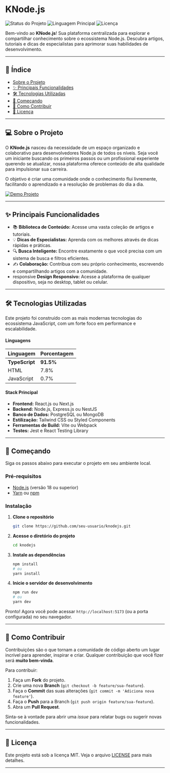 
# KNode.js

![Status do Projeto](https://img.shields.io/badge/status-em%20desenvolvimento-yellow.svg)
![Linguagem Principal](https://img.shields.io/badge/TypeScript-91.5%25-blue.svg)
![Licença](https://img.shields.io/badge/licença-MIT-green.svg)

Bem-vindo ao **KNode.js**! Sua plataforma centralizada para explorar e compartilhar conhecimento sobre o ecossistema Node.js. Descubra artigos, tutoriais e dicas de especialistas para aprimorar suas habilidades de desenvolvimento.

---

## 📖 Índice

- [Sobre o Projeto](#-sobre-o-projeto)
- [✨ Principais Funcionalidades](#-principais-funcionalidades)
- [🛠️ Tecnologias Utilizadas](#️-tecnologias-utilizadas)
- [🚀 Começando](#-começando)
- [🤝 Como Contribuir](#-como-contribuir)
- [📄 Licença](#-licença)

---

## 💻 Sobre o Projeto

O **KNode.js** nasceu da necessidade de um espaço organizado e colaborativo para desenvolvedores Node.js de todos os níveis. Seja você um iniciante buscando os primeiros passos ou um profissional experiente querendo se atualizar, nossa plataforma oferece conteúdo de alta qualidade para impulsionar sua carreira.

O objetivo é criar uma comunidade onde o conhecimento flui livremente, facilitando o aprendizado e a resolução de problemas do dia a dia.

[![Demo Projeto](https://github.com/user-attachments/assets/3a540fbd-4dae-4809-b303-d6c78460a1df)](https://github.com/user-attachments/assets/3a540fbd-4dae-4809-b303-d6c78460a1df)


---

## ✨ Principais Funcionalidades

-   📚 **Biblioteca de Conteúdo:** Acesse uma vasta coleção de artigos e tutoriais.
-   💡 **Dicas de Especialistas:** Aprenda com os melhores através de dicas rápidas e práticas.
-   🔍 **Busca Inteligente:** Encontre exatamente o que você precisa com um sistema de busca e filtros eficientes.
-   ✍️ **Colaboração:** Contribua com seu próprio conhecimento, escrevendo e compartilhando artigos com a comunidade.
-    responsive **Design Responsivo:** Acesse a plataforma de qualquer dispositivo, seja no desktop, tablet ou celular.

---

## 🛠️ Tecnologias Utilizadas

Este projeto foi construído com as mais modernas tecnologias do ecossistema JavaScript, com um forte foco em performance e escalabilidade.

#### Linguagens

| Linguagem    | Porcentagem |
|--------------|-------------|
| **TypeScript** | **91.5%**   |
| HTML         | 7.8%        |
| JavaScript   | 0.7%        |

#### Stack Principal

-   **Frontend:** React.js ou Next.js
-   **Backend:** Node.js, Express.js ou NestJS
-   **Banco de Dados:** PostgreSQL ou MongoDB
-   **Estilização:** Tailwind CSS ou Styled Components
-   **Ferramentas de Build:** Vite ou Webpack
-   **Testes:** Jest e React Testing Library

<!-- Adapte a stack principal acima conforme as tecnologias exatas do seu projeto -->

---

## 🚀 Começando

Siga os passos abaixo para executar o projeto em seu ambiente local.

### Pré-requisitos

-   [Node.js](https://nodejs.org/en/) (versão 18 ou superior)
-   [Yarn](https://yarnpkg.com/) ou [npm](https://www.npmjs.com/)

### Instalação

1.  **Clone o repositório**
    ```sh
    git clone https://github.com/seu-usuario/knodejs.git
    ```
    <!-- Substitua 'seu-usuario/knodejs.git' pelo URL do seu repositório -->

2.  **Acesse o diretório do projeto**
    ```sh
    cd knodejs
    ```

3.  **Instale as dependências**
    ```sh
    npm install
    # ou
    yarn install
    ```

4.  **Inicie o servidor de desenvolvimento**
    ```sh
    npm run dev
    # ou
    yarn dev
    ```

Pronto! Agora você pode acessar `http://localhost:5173` (ou a porta configurada) no seu navegador.

---

## 🤝 Como Contribuir

Contribuições são o que tornam a comunidade de código aberto um lugar incrível para aprender, inspirar e criar. Qualquer contribuição que você fizer será **muito bem-vinda**.

Para contribuir:

1.  Faça um **Fork** do projeto.
2.  Crie uma nova **Branch** (`git checkout -b feature/sua-feature`).
3.  Faça o **Commit** das suas alterações (`git commit -m 'Adiciona nova feature'`).
4.  Faça o **Push** para a Branch (`git push origin feature/sua-feature`).
5.  Abra um **Pull Request**.

Sinta-se à vontade para abrir uma *issue* para relatar bugs ou sugerir novas funcionalidades.

---

## 📄 Licença

Este projeto está sob a licença MIT. Veja o arquivo [LICENSE](LICENSE) para mais detalhes.

---
